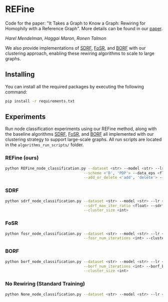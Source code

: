 # REFine

Code for the paper: "It Takes a Graph to Know a Graph: Rewiring for Homophily with a Reference Graph".
More details can be found in our [paper](https://arxiv.org/pdf/2505.12411).

*Harel Mendelman*, *Haggai Maron*, *Ronen Talmon*

We also provide implementations of [SDRF](https://arxiv.org/pdf/2111.14522), [FoSR](https://arxiv.org/pdf/2210.11790), and [BORF](https://proceedings.mlr.press/v202/nguyen23c/nguyen23c.pdf) with our clustering approach, enabling these rewiring algorithms to scale to large graphs.

## Installing
You can install all the required packages by executing the following command:

```bash
pip install -r requirements.txt
```

## Experiments
Run node classification experiments using our REFine method, along with the baseline algorithms [SDRF](https://arxiv.org/pdf/2111.14522), [FoSR](https://arxiv.org/pdf/2210.11790), and [BORF](https://proceedings.mlr.press/v202/nguyen23c/nguyen23c.pdf) all implemented with our clustering strategy to support large-scale graphs.
All run scripts are located in the `algorithms_run_scripts/` folder.

### REFine (ours)
```bash
python REFine_node_classification.py --dataset <str> --model <str> --lr <float> --weight_decay <float> \
                                   --scheme <'D', 'PDP'> --data_eps <float> --sample_rate <float> \
                                   --add_or_delete <'add', 'delete'> --cluster_size <int> 
```
### SDRF
```bash
python sdrf_node_classification.py --dataset <str> --model <str> --lr <float> --weight_decay <float> \
                                   --sdrf_max_iter_ratio <float> --sdrf_tau <int> --sdrf_removal_bound <float> \
                                   --cluster_size <int> 
```
### FoSR
```bash
python fosr_node_classification.py --dataset <str> --model <str> --lr <float> --weight_decay <float> \
                                   --fosr_num_iterations <int> --cluster_size <int> 
```
### BORF
```bash
python borf_node_classification.py --dataset <str> --model <str> --lr <float> --weight_decay <float> \
                                   --borf_num_iterations <int> --borf_batch_add <int> --borf_batch_remove <int> \
                                   --cluster_size <int>
```
### No Rewiring (Standard Training)
```bash
python None_node_classification.py --dataset <str> --model <str> --lr <float> --weight_decay <float>
```
